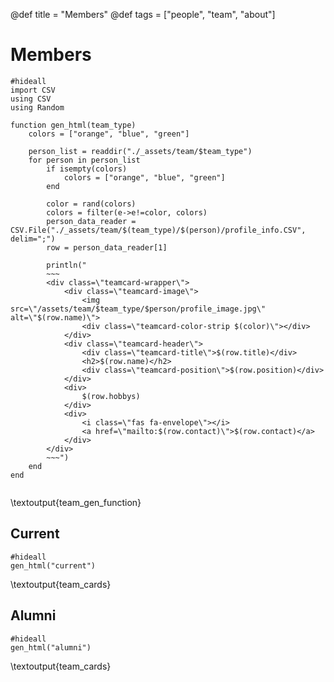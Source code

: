 @def title = "Members"
@def tags = ["people", "team", "about"]

# Members

```julia:team_gen_function
#hideall
import CSV
using CSV
using Random

function gen_html(team_type)
    colors = ["orange", "blue", "green"]

    person_list = readdir("./_assets/team/$team_type")
    for person in person_list
        if isempty(colors)
            colors = ["orange", "blue", "green"]
        end

        color = rand(colors)
        colors = filter(e->e!=color, colors)
        person_data_reader = CSV.File("./_assets/team/$(team_type)/$(person)/profile_info.CSV", delim=";")
        row = person_data_reader[1]

        println("
        ~~~
        <div class=\"teamcard-wrapper\">
            <div class=\"teamcard-image\">
                <img src=\"/assets/team/$team_type/$person/profile_image.jpg\" alt=\"$(row.name)\">
                <div class=\"teamcard-color-strip $(color)\"></div>
            </div>
            <div class=\"teamcard-header\">
                <div class=\"teamcard-title\">$(row.title)</div>
                <h2>$(row.name)</h2>
                <div class=\"teamcard-position\">$(row.position)</div>
            </div>
            <div>
                $(row.hobbys)
            </div>
            <div>
                <i class=\"fas fa-envelope\"></i>
                <a href=\"mailto:$(row.contact)\">$(row.contact)</a>
            </div>
        </div>
        ~~~")
    end    
end
    
```
\textoutput{team_gen_function}

## Current
```julia:team_cards
#hideall
gen_html("current")
```
\textoutput{team_cards}

## Alumni
```julia:team_cards
#hideall
gen_html("alumni")
```
\textoutput{team_cards}

